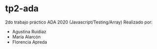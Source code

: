 # tp2-ada

2do trabajo práctico ADA 2020 (Javascript/Testing/Array) Realizado por:

  - Agustina Ruidiaz
  - María Alarcón
  - Florencia Apreda
